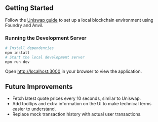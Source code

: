 ## Getting Started

Follow the [Uniswap guide](https://docs.uniswap.org/sdk/v3/guides/local-development#using-foundry-and-anvil) to set up a local blockchain environment using Foundry and Anvil.

### Running the Development Server

```bash
# Install dependencies
npm install
# Start the local development server
npm run dev
```

Open [http://localhost:3000](http://localhost:3000) in your browser to view the application.

## Future Improvements

- Fetch latest quote prices every 10 seconds, similar to Uniswap.
- Add tooltips and extra information on the UI to make technical terms easier to understand.
- Replace mock transaction history with actual user transactions.

